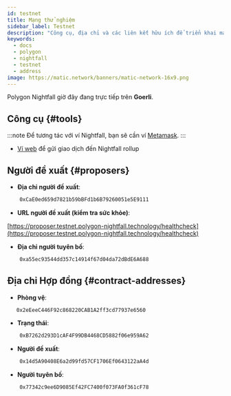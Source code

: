 ```yaml
---
id: testnet
title: Mạng thử nghiệm
sidebar_label: Testnet
description: "Công cụ, địa chỉ và các liên kết hữu ích để triển khai mạng thử nghiệm."
keywords:
  - docs
  - polygon
  - nightfall
  - testnet
  - address
image: https://matic.network/banners/matic-network-16x9.png
---
```


Polygon Nightfall giờ đây đang trực tiếp trên **Goerli**.

## Công cụ {#tools}

:::note
Để tương tác với ví Nightfall, bạn sẽ cần ví [Metamask](https://metamask.io/).
:::

- [Ví web](https://wallet.testnet.polygon-nightfall.technology) để gửi giao dịch đến Nightfall rollup

## Người đề xuất {#proposers}

- **Địa chỉ người đề xuất**:

```bash
    0xCaE0ed659d7821b59bBFd1b6B79260051e5E9111
```
- **URL người đề xuất (kiểm tra sức khỏe)**:

[https://proposer.testnet.polygon-nightfall.technology/healthcheck](https://proposer.testnet.polygon-nightfall.technology/healthcheck)


- **Địa chỉ người tuyên bố**:

```bash
    0xa55ec93544dd357c14914f67d04da72dBdE6A688
```

## Địa chỉ Hợp đồng {#contract-addresses}

- **Phòng vệ**:

```bash
   0x2eEeeC446F92c868220CAB1A2ff3cd77937e6560
```

- **Trạng thái**:

```bash
    0xB7262d293D1cAF4F99DB4468CD5882f06e959A62
```


- **Người đề xuất**:

```bash
    0x14d5A90408E6a2d99fd57CF1706Ef0643122aA4d
```


- **Người tuyên bố**:

```bash
    0x77342c9ee6D9085Ef42FC7400f073FA0f361cF78
```
